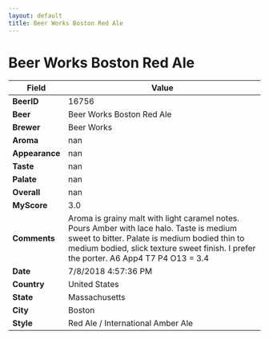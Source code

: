 ```yaml
---
layout: default
title: Beer Works Boston Red Ale
---
```


# Beer Works Boston Red Ale

| Field         | Value     |
|---------------|-----------|
| **BeerID** | 16756 |
| **Beer** | Beer Works Boston Red Ale |
| **Brewer** | Beer Works |
| **Aroma** | nan |
| **Appearance** | nan |
| **Taste** | nan |
| **Palate** | nan |
| **Overall** | nan |
| **MyScore** | 3.0 |
| **Comments** | Aroma is grainy malt with light caramel notes.   Pours Amber with lace halo.  Taste is medium sweet to bitter.  Palate is medium bodied thin to  medium bodied,  slick texture sweet finish.  I prefer the porter. A6 App4 T7 P4  O13 = 3.4 |
| **Date** | 7/8/2018 4:57:36 PM |
| **Country** | United States |
| **State** | Massachusetts |
| **City** | Boston |
| **Style** | Red Ale / International Amber Ale |
